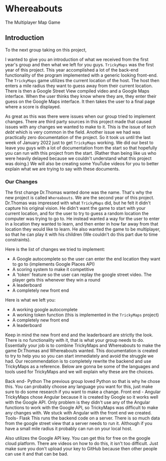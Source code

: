 # Whereabouts
The Multiplayer Map Game
## Introduction
To the next group taking on this project,

I wanted to give you an introduction of what we received from the first year's group and then what we left for you guys. `TrickyMaps` was the first year of this project. This year accomplished a lot of the back-end functionality of the program implemented with a generic looking front-end. The `TrickyMaps` game utilizes the current location of the host. The host then enters a mile radius they want to guess away from their current location. There is then a Google Street View compiled video and a Google Maps interface. When the user thinks they know where they are, they enter their guess on the Google Maps interface. It then takes the user to a final page where a score is displayed. 

As great as this was there were issues when our group tried to implement changes. There are third party sources in this project made that caused issues with any changes we wanted to make to it. This is the issue of *tech debt* which is very common in the field. Another issue we had was practically zero documentation of the project. So it took us until the last week of January 2022 just to get `TrickyMaps` working. We did our best to leave you guys with a lot of documentation from the start so that hopefully you can run with this project from the start. (Rather than being like us who were heavily delayed because we couldn't understand what this project was doing.) We will also be creating some YouTube videos for you to better explain what we are trying to say with these documents. 

### Our Changes

The first change Dr.Thomas wanted done was the name. That's why the new project is called `Whereabouts`. We are the second year of this project. Dr.Thomas was impressed with what `TrickyMaps` did, but he felt it didn't capture his original vision. He didn't want the game to start with your current location, and for the user to try to guess a random location the computer was trying to go to. He instead wanted a way for the user to enter in a location they wanted to learn, and then enter in how far away from that location they would like to learn. He also wanted the game to be multiplayer, so that he can play it with his children (We couldn't do this part due to time constraints).

Here is the list of changes we tried to implement:
- A Google autocomplete so the user can enter the end location they want to go to (implements Google Places API)
- A scoring system to make it competitive
- A 'token' feature so the user can replay the google street video. The player gets this whenever they win a round
- A leaderboard
- A completely new front end

Here is what we left you:
- A working google autocomplete
- A working token function (this is implemented in the `TrickyMaps` project)
- A completely new front end
- A leaderboard 

Keep in mind the new front end and the leaderboard are strictly the look. There is no functionality with it, that is what your group
needs to do. Essentially your job is to combine TrickyMaps and Whereabouts to make the game Dr.Thomas and Whereabouts wanted. 
This documentation is created to try to help you so you can start immediately and avoid the struggle we had. Our recommendation is
to completely rewrite the backend and use TrickyMaps as a reference. Below are gonna be some of the languages and tools used for 
TrickyMaps and we will explain why these are the choices. 

Back end- Python
The previous group loved Python so that is why he chose this. You can probably choose any language you want for this, just make
sure to do some research if you want to make a change. 
Front end - Angular
TrickyMaps chose Angular because it is created by Google so it works well with the Google API. Only problem is they didn't use any
of the Angular functions to work with the Google API, so TrickyMaps was difficult to make any changes with. We stuck with Angular
with the front end we created. 
Tools- Flask
This runs the backend code on a server. There is so much data from the google street view that a server needs to run it. Although
if you have a small mile radius it probably can run on your local host.  

Also utilizes the Google API key. You can get this for free on the google cloud platform. There are videos on how to do this, it 
isn't too difficult. Just make sure you don't upload your key to GitHub because then other people can use it and that can be bad.
